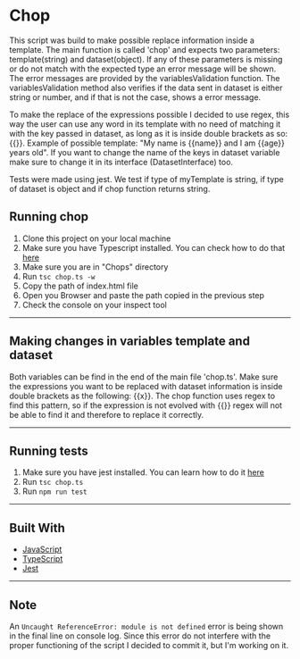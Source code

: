 # Chop

This script was build to make possible replace information inside a template. The main function is called 'chop' and expects two parameters: template(string) and dataset(object). If any of these parameters is missing or do not match with the expected type an error message will be shown. The error messages are provided by the variablesValidation function. The variablesValidation method also verifies if the data sent in dataset is either string or number, and if that is not the case, shows a error message.

To make the replace of the expressions possible I decided to use regex, this way the user can use any word in its template with no need of matching it with the key passed in dataset, as long as it is inside double brackets as so: {{}}. Example of possible template: "My name is {{name}} and I am {{age}} years old".
If you want to change the name of the keys in dataset variable make sure to change it in its interface (DatasetInterface) too.

Tests were made using jest. We test if type of myTemplate is string, if type of dataset is object and if chop function returns string.

## Running chop

1. Clone this project on your local machine
2. Make sure you have Typescript installed. You can check how to do that [here](https://www.typescriptlang.org/download)
3. Make sure you are in "Chops" directory
4. Run `tsc chop.ts -w`
6. Copy the path of index.html file
5. Open you Browser and paste the path copied in the previous step
6. Check the console on your inspect tool

----------------------------
## Making changes in variables template and dataset

Both variables can be find in the end of the main file 'chop.ts'. Make sure the expressions you want to be replaced with dataset information is inside double brackets as the following: {{x}}. The chop function uses regex to find this pattern, so if the expression is not evolved with {{}} regex will not be able to find it and therefore to replace it correctly.

----------------------------
## Running tests

1. Make sure you have jest installed. You can learn how to do it [here](https://jestjs.io/docs/getting-started#:~:text=Running%20from%20command%20line,a%20variety%20of%20useful%20options.&text=If%20you'd%20like%20to,the%20Jest%20CLI%20Options%20page.)
1. Run `tsc chop.ts`
2. Run `npm run test`
----------------------------

## Built With

* [JavaScript](https://developer.mozilla.org/en-US/docs/Web/JavaScript)
* [TypeScript](https://www.typescriptlang.org/docs/handbook/typescript-in-5-minutes.html)
* [Jest](https://jestjs.io/docs/getting-started)
----------------------------

## Note
An `Uncaught ReferenceError: module is not defined` error is being shown in the final line on console log. Since this error do not interfere with the proper functioning of the script I decided to commit it, but I'm working on it.